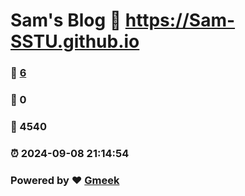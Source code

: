 # Sam's Blog :link: https://Sam-SSTU.github.io 
### :page_facing_up: [6](https://Sam-SSTU.github.io/tag.html) 
### :speech_balloon: 0 
### :hibiscus: 4540 
### :alarm_clock: 2024-09-08 21:14:54 
### Powered by :heart: [Gmeek](https://github.com/Meekdai/Gmeek)
